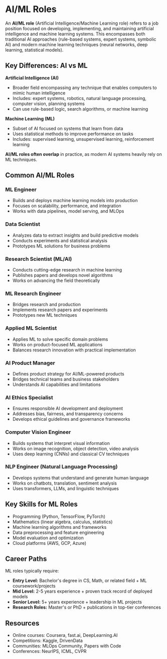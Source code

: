 # AI/ML Roles

An **AI/ML role** (Artificial Intelligence/Machine Learning role) refers to a job position focused on developing, implementing, and maintaining artificial intelligence and machine learning systems. This encompasses both traditional AI approaches (rule-based systems, expert systems, symbolic AI) and modern machine learning techniques (neural networks, deep learning, statistical models).

## Key Differences: AI vs ML

**Artificial Intelligence (AI)**
- Broader field encompassing any technique that enables computers to mimic human intelligence
- Includes: expert systems, robotics, natural language processing, computer vision, planning systems
- Can use rule-based logic, search algorithms, or machine learning

**Machine Learning (ML)**
- Subset of AI focused on systems that learn from data
- Uses statistical methods to improve performance on tasks
- Includes: supervised learning, unsupervised learning, reinforcement learning

**AI/ML roles often overlap** in practice, as modern AI systems heavily rely on ML techniques.

## Common AI/ML Roles

### ML Engineer
- Builds and deploys machine learning models into production
- Focuses on scalability, performance, and integration
- Works with data pipelines, model serving, and MLOps

### Data Scientist
- Analyzes data to extract insights and build predictive models
- Conducts experiments and statistical analysis
- Prototypes ML solutions for business problems

### Research Scientist (ML/AI)
- Conducts cutting-edge research in machine learning
- Publishes papers and develops novel algorithms
- Works on advancing the field theoretically

### ML Research Engineer
- Bridges research and production
- Implements research papers and experiments
- Prototypes new ML techniques

### Applied ML Scientist
- Applies ML to solve specific domain problems
- Works on product-focused ML applications
- Balances research innovation with practical implementation

### AI Product Manager
- Defines product strategy for AI/ML-powered products
- Bridges technical teams and business stakeholders
- Understands AI capabilities and limitations

### AI Ethics Specialist
- Ensures responsible AI development and deployment
- Addresses bias, fairness, and transparency concerns
- Develops ethical guidelines and governance frameworks

### Computer Vision Engineer
- Builds systems that interpret visual information
- Works on image recognition, object detection, video analysis
- Uses deep learning (CNNs) and classical CV techniques

### NLP Engineer (Natural Language Processing)
- Develops systems that understand and generate human language
- Works on chatbots, translation, sentiment analysis
- Uses transformers, LLMs, and linguistic techniques

## Key Skills for ML Roles

- Programming (Python, TensorFlow, PyTorch)
- Mathematics (linear algebra, calculus, statistics)
- Machine learning algorithms and frameworks
- Data preprocessing and feature engineering
- Model evaluation and optimization
- Cloud platforms (AWS, GCP, Azure)

## Career Paths

ML roles typically require:
- **Entry Level:** Bachelor's degree in CS, Math, or related field + ML coursework/projects
- **Mid Level:** 2-5 years experience + proven track record of deployed models
- **Senior Level:** 5+ years experience + leadership in ML projects
- **Research Roles:** Master's or PhD + publications in top-tier conferences

## Resources

- Online courses: Coursera, fast.ai, DeepLearning.AI
- Competitions: Kaggle, DrivenData
- Communities: MLOps Community, Papers with Code
- Conferences: NeurIPS, ICML, CVPR

